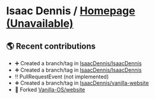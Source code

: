 # Isaac Dennis / [Homepage (Unavailable)]()

## :earth_americas: Recent contributions

* :heavy_plus_sign: Created a branch/tag in [IsaacDennis/IsaacDennis](https://github.com/IsaacDennis/IsaacDennis)
* :heavy_plus_sign: Created a branch/tag in [IsaacDennis/IsaacDennis](https://github.com/IsaacDennis/IsaacDennis)
* :bangbang: PullRequestEvent (not implemented)
* :heavy_plus_sign: Created a branch/tag in [IsaacDennis/vanilla-website](https://github.com/IsaacDennis/vanilla-website)
* :fork_and_knife: Forked [Vanilla-OS/website](https://github.com/Vanilla-OS/website)
